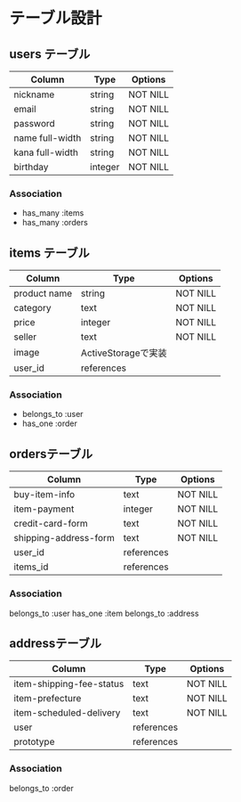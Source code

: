 # テーブル設計

## users テーブル

| Column          | Type    | Options   |
| ----------      | ------  | --------- |
| nickname        | string  | NOT NILL |
| email           | string  | NOT NILL |
| password        | string  | NOT NILL |
| name full-width | string  | NOT NILL |
| kana full-width | string  | NOT NILL |
| birthday        | integer | NOT NILL |

### Association

- has_many :items
- has_many :orders


## items テーブル

| Column       | Type       | Options  |
| ------------ | ---------- | -------- |
| product name | string     | NOT NILL |
| category     | text       | NOT NILL |
| price        | integer    | NOT NILL |
| seller       | text       | NOT NILL |
| image        | ActiveStorageで実装    |
| user_id      | references |          |

### Association

- belongs_to :user
- has_one :order

## ordersテーブル

| Column                 | Type       | Options  |
| ---------------------- | ---------- | -------- |
| buy-item-info          | text       | NOT NILL |
| item-payment           | integer    | NOT NILL |
| credit-card-form       | text       | NOT NILL |
| shipping-address-form  | text       | NOT NILL |
| user_id                | references |          |
| items_id               | references |          |

### Association

  belongs_to :user
  has_one :item
  belongs_to :address

## addressテーブル

| Column                    | Type          | Options  |
| ------------------------- | ------------- | -------- |
| item-shipping-fee-status  | text          | NOT NILL |
| item-prefecture           | text          | NOT NILL |
| item-scheduled-delivery   | text          | NOT NILL |
| user                      | references    |          |
| prototype                 | references    |          |

### Association

  belongs_to :order